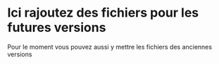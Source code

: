 # Ici rajoutez des fichiers pour les futures versions
Pour le moment vous pouvez aussi y mettre les fichiers des anciennes versions
